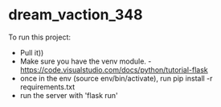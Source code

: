 # dream_vaction_348

To run this project:

- Pull it))
- Make sure you have the venv module.
      - https://code.visualstudio.com/docs/python/tutorial-flask
- once in the env (source env/bin/activate), run pip install -r requirements.txt
- run the server with 'flask run'
